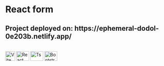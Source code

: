 <h1>React form</h1>

<h2> Project deployed on: https://ephemeral-dodol-0e203b.netlify.app/</h2>

<div style="display: inline_block"><br>
    <img align="center" alt="Vite" height="30" width="30"       src="https://camo.githubusercontent.com/61e102d7c605ff91efedb9d7e47c1c4a07cef59d3e1da202fd74f4772122ca4e/68747470733a2f2f766974656a732e6465762f6c6f676f2e737667" />
  <img align="center" alt="React" height="30" width="40" src="https://cdn.jsdelivr.net/gh/devicons/devicon/icons/react/react-original.svg">
  <img align="center" alt="Ts" height="30" width="40" src="https://cdn.jsdelivr.net/gh/devicons/devicon/icons/typescript/typescript-plain.svg">
  <img align="center" alt="Bootstrap" height="30" width="40" src="ttps://cdn.jsdelivr.net/gh/devicons/devicon/icons/bootstrap/bootstrap-original-wordmark.svg" />
</div>
